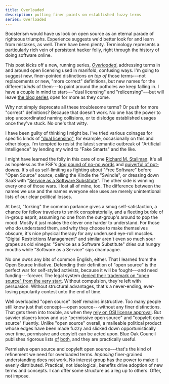 ```yaml
---
title: Overloaded
description: putting finer points on established fuzzy terms
series: Overloaded
---
```


Boosterism would have us look on open source as an eternal parade of righteous triumphs.  Experience suggests we'd better look for and learn from mistakes, as well.  There have been plenty.  Terminology represents a particularly rich vein of persistent hacker folly, right through the history of doing software online.

This post kicks off a new, running series, [_Overloaded_](/series/overloaded), addressing terms in and around open licensing used in manifold, confusing ways.  I'm going to suggest new, finer-pointed distinctions _on top of_ those terms---not replacements or new, "more correct" definitions, but new names for the different _kinds_ of them---to paint around the potholes we keep falling in.  I have a couple in mind to start---"dual licensing" and "relicensing"---but will leave [the blog series](/series/overloaded) open for more as they come.

Why not simply deprecate all these troublesome terms?  Or push for more "correct" definitions?  Because that doesn't work.  No one has the power to stop uncoordinated naming collisions, or to dislodge established usages once they've stuck.  No one's that witty.

I have been guilty of thinking I might be.  I've tried various coinages for specific kinds of ["dual licensing"](https://duallicensing.com), for example, occasionally on this and other blogs.  I'm tempted to resist the latest semantic outbreak of "Artificial Intelligence" by lending my wind to "Fake Smarts" and the like.

I might have learned the folly in this care of one [Richard M. Stallman](https://en.wikipedia.org/wiki/Richard_Stallman).  It's all as hopeless as the FSF's [dog pound of no-no words](https://www.gnu.org/philosophy/words-to-avoid.html) and [quiverful of put-downs](https://www.gnu.org/philosophy/why-call-it-the-swindle.html).  It's all as self-limiting as fighting about "Free Software" before "Open Source" source, calling the Kindle the "Swindle", or dressing down SaaS with "[Service as a Software Substitute](https://www.gnu.org/philosophy/who-does-that-server-really-serve.en.html)".  The other side is winning every one of those wars.  I lost all of mine, too.  The difference between the names we use and the names everyone else uses are merely unintentional lists of our clear political losses.

At best, "forking" the common parlance gives a smug self-satisfaction, a chance for fellow travelers to smirk conspiratorially, and a fleeting burble of in-group esprit, assuming no one from the out-group's around to pop the mood.  Mostly it just makes the clever one harder to understand.  For those who do understand them, and why they choose to make themselves obscure, it's nice physical therapy for any underused eye-roll muscles.  "Digital Restrictions Management" and similar aren't even so much sour grapes as old vinegar.  "Service as a Software Substitute" dries out hungry mouths while "Software as a Service" sips champagne.

No one _owns_ any bits of common English, either.  That I learned from the Open Source Initiative.  Defending their definition of "open source" is the perfect war for self-styled activists, because it will be fought---and need funding---forever.  The legal system [denied their trademark on "open source" from the very start](https://writing.kemitchell.com/2020/05/11/Open-Source-Property).  Without compulsion, they're left with persuasion.  Without structural advantages, that's a never-ending, ever-losing popularity contest unto the end of time.

Well overloaded "open source" itself remains instructive.  Too many people still know just that concept---open source---without any finer distinctions.  That gets them into trouble, as when they [rely on OSI license approval](https://writing.kemitchell.com/2019/05/05/Rely-on-OSI).  But savvier players know and use "permissive open source" and "copyleft open source" fluently.  Unlike "open source" overall, a malleable political product whose edges have been made fuzzy and slicked down opportunistically over time, permissive and copyleft can be acted upon.  Blue Oak Council publishes rigorous lists [of](https://blueoakcouncil.org/list) [both](https://blueoakcouncil.org/copyleft#copyleft-families), and they are practically useful.

Permissive open source and copyleft open source---that's the kind of refinement we need for overloaded terms.  _Imposing_ finer-grained understanding does not work.  No interest group has the power to make it evenly distributed.  Practical, not ideological, benefits drive adoption of new terms and concepts.  I can offer some structure as a leg up to others.  Offer, not impose.
